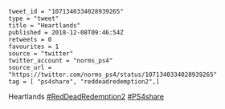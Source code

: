 ```
tweet_id = "1071340334028939265"
type = "tweet"
title = "Heartlands"
published = 2018-12-08T09:46:54Z
retweets = 0
favourites = 1
source = "twitter"
twitter_account = "norms_ps4"
source_url = "https://twitter.com/norms_ps4/status/1071340334028939265"
tag = [ "ps4share", "reddeadredemption2",]
```

Heartlands [#RedDeadRedemption2](/tags/reddeadredemption2/) [#PS4share](/tags/ps4share/)

<p class='image'><img src='http://mnf.m17s.net/2018/12/08/Dt4qWtiXgAAEiGx.jpg' alt=''></p>

